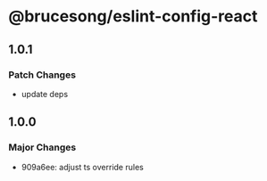 # @brucesong/eslint-config-react

## 1.0.1

### Patch Changes

- update deps

## 1.0.0

### Major Changes

- 909a6ee: adjust ts override rules
